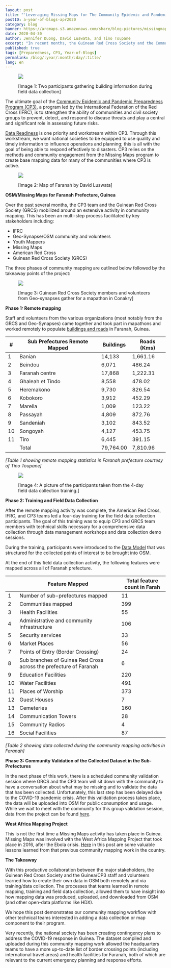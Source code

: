 ```yaml
---
layout: post
title: "'Leveraging Missing Maps for The Community Epidemic and Pandemic Preparedness Program (CP3) in Guinea' – A Year of Blogs – April 2020"
postID: a-year-of-blogs-apr2020
category: blog
banner: https://arcmaps.s3.amazonaws.com/share/blog-pictures/missingmaps-blog_20200430_longerbanner.jpg
date: 2020-04-30
author: Jennifer Duong, David Luswata, and Tino Toupane
excerpt: "In recent months, the Guinean Red Cross Society and the Community Epidemic and Pandemic Preparedness Program (CP3) teams created their own map data, tracing remotely in OSM and via field data collection. The staff and volunteers involved gained valuable insight in how information is compiled and shared from OSM and other open source platforms."
published: true
tags: [Preparedness, CP3, Year-of-Blogs]
permalink: /blog/:year/:month/:day/:title/
lang: en
---
```


<figure>
<img src="https://arcmaps.s3.amazonaws.com/share/blog-pictures/missingmaps-blog_20200430_Image1.png">
<p class="caption"> [Image 1: Two participants gathering building information during field data collection]</p>
</figure>

The ultimate goal of the [Community Epidemic and Pandemic Preparedness Program (CP3)](https://media.ifrc.org/ifrc/community-epidemic-pandemic-preparedness), a program led by the International Federation of the Red Cross (IFRC), is to strengthen the ability of communities and civil society groups to prevent, detect, and respond to disease threats and play a central and significant role in assessing future risks.

[Data Readiness](https://arcmaps.s3.amazonaws.com/share/blog-pictures/missingmaps-blog_CP3_data_readiness_1pager.pdf) is one priority and workstream within CP3. Through this workstream, we want national societies to be equipped to use quality and timely information to influence operations and planning; this is all with the goal of being able to respond effectively to disasters. CP3 relies on the methods and community engagement from the Missing Maps program to create base mapping data for many of the communities where CP3 is active.

<figure>
<img src="https://arcmaps.s3.amazonaws.com/share/blog-pictures/missingmaps-blog_20200430_Image2.png">
<p class="caption"> [Image 2: Map of Faranah by David Luswata]</p>
</figure>

**OSM/Missing Maps for Faranah Prefecture, Guinea**

Over the past several months, the CP3 team and the Guinean Red Cross Society (GRCS) mobilized around an extensive activity in community mapping. This has been an multi-step process facilitated by key stakeholders including:

* IFRC
* Geo-Synapse/OSM community and volunteers
* Youth Mappers
* Missing Maps
* American Red Cross
* Guinean Red Cross Society (GRCS)

The three phases of community mapping are outlined below followed by the takeaway points of the project:

<figure>
<img src="https://arcmaps.s3.amazonaws.com/share/blog-pictures/missingmaps-blog_20200430_Image3.png">
<p class="caption"> [Image 3: Guinean Red Cross Society members and volunteers from Geo-synapses gather for a mapathon in Conakry]</p>
</figure>

**Phase 1: Remote mapping**

Staff and volunteers from the various organizations (most notably from the GRCS and Geo-Synapses) came together and took part in mapathons and worked remotely to populate [buildings and roads](http://taches.francophonelibre.org/?sort_by=priority&direction=asc&search=faranah) in Faranah, Guinea.

| \#    | Sub Prefectures Remote Mapped | Buildings  | Roads \(Kms\) |
|-------|-------------------------------|------------|---------------|
| 1     | Banian                        | 14,133     | 1,661\.16     |
| 2     | Beindou                       | 6,071      | 486\.24       |
| 3     | Faranah centre                | 17,868     | 1,222\.31     |
| 4     | Ghaleah et Tindo              | 8,558      | 478\.02       |
| 5     | Heremakono                    | 9,730      | 826\.54       |
| 6     | Kobokoro                      | 3,912      | 452\.29       |
| 7     | Marella                       | 1,009      | 123\.22       |
| 8     | Passayah                      | 4,809      | 872\.76       |
| 9     | Sandeniah                     | 3,102      | 843\.52       |
| 10    | Songoyah                      | 4,127      | 453\.75       |
| 11    | Tiro                          | 6,445      | 391\.15       |
|  |         Total                      | 79,764\.00 | 7,810\.96     |

 _[Table 1 showing remote mapping statistics in Faranah prefecture courtesy of Tino Toupane]_

 <figure>
 <img src="https://arcmaps.s3.amazonaws.com/share/blog-pictures/missingmaps-blog_20200430_Image4.png">
 <p class="caption">[Image 4: A picture of the participants taken from the 4-day field data collection training.]</p>
 </figure>

**Phase 2: Training and Field Data Collection**

After the remote mapping activity was complete, the American Red Cross, IFRC, and CP3 teams led a four-day training for the field data collection participants. The goal of this training was to equip CP3 and GRCS team members with technical skills necessary for a comprehensive data collection through data management workshops and data collection demo sessions.

During the training, participants were introduced to the [Data Model](https://docs.google.com/document/d/1SGc0y1N0BoCCgYV5qSmtjOtJxpYVOHYD0Ayb-ZF9c24/edit?usp=sharing) that was structured for the collected points of interest to be brought into OSM.

At the end of this field data collection activity, the following features were mapped across all of Faranah prefecture.

|    | Feature Mapped                                                    | Total feature count in Farah |
|----|-------------------------------------------------------------------|------------------------------|
| 1  | Number of sub\-prefectures mapped                                 | 11                           |
| 2  | Communities mapped                                                | 399                          |
| 3  | Health Facilities                                                 | 55                           |
| 4  | Administrative and community infrastructure                       | 106                          |
| 5  | Security services                                                 | 33                           |
| 6  | Market Places                                                     | 56                           |
| 7  | Points of Entry \(Border Crossing\)                               | 24                           |
| 8  | Sub branches of Guinea Red Cross across the prefecture of Faranah | 6                            |
| 9  | Education Facilities                                              | 220                          |
| 10 | Water Facilities                                                  | 491                          |
| 11 | Places of Worship                                                 | 373                          |
| 12 | Guest Houses                                                      | 7                            |
| 13 | Cemeteries                                                        | 160                          |
| 14 | Communication Towers                                              | 28                           |
| 15 | Community Radios                                                  | 4                            |
| 16 | Social Facilities                                                 | 87                           |


_[Table 2 showing data collected during the community mapping activities in Faranah]_

**Phase 3: Community Validation of the Collected Dataset in the Sub-Prefectures**

In the next phase of this work, there is a scheduled community validation session where GRCS and the CP3 team will sit down with the community to have a conversation about what may be missing and to validate the data that has been collected. Unfortunately, this last step has been delayed due to the COVID-19 pandemic crisis. After this validation process takes place, the data will be uploaded into OSM for public consumption and usage. While we wait to meet with the community for this group validation session, data from the project can be found [here](https://data.humdata.org/search?groups=gin&organization=american-red-cross&q=guinea&ext_page_size=25&sort=score%20desc%2C%20if(gt(last_modified%2Creview_date)%2Clast_modified%2Creview_date)%20desc).

**West Africa Mapping Project**

This is not the first time a Missing Maps activity has taken place in Guinea. Missing Maps was involved with the West Africa Mapping Project that took place in 2016, after the Ebola crisis. [Here](https://www.missingmaps.org/blog/2017/01/24/west-africa-mapping-hub-end/) in this post are some valuable lessons learned from that previous community mapping work in the country.

**The Takeaway**

With this productive collaboration between the major stakeholders, the Guinean Red Cross Society and the Guinea/CP3 staff and volunteers learned how to create their own data in OSM both remotely and via training/data collection. The processes that teams learned in remote mapping, training and field data collection, allowed them to have insight into how mapping data was produced, uploaded, and downloaded from OSM (and other open-data platforms like HDX). 

We hope this post demonstrates our community mapping workflow with other technical teams interested in adding a data collection or map component to their program.

Very recently, the national society has been creating contingency plans to address the COVID-19 response in Guinea. The dataset compiled and uploaded during this community mapping work allowed the headquarters teams to have a more up-to-date list of border crossing points (including international travel areas) and health facilities for Faranah, both of which are relevant to the current emergency planning and response efforts.
